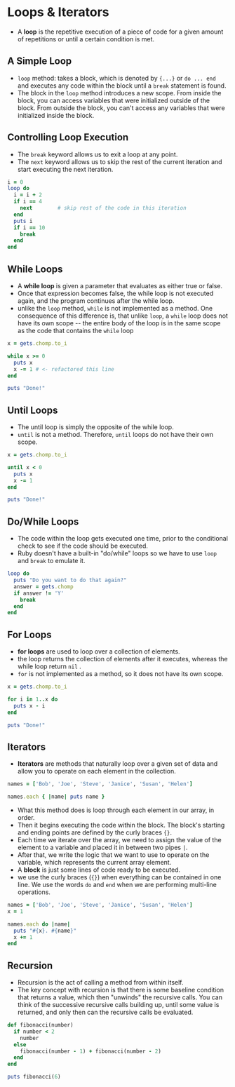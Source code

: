 # Loops & Iterators

- A **loop** is the repetitive execution of a piece of code for a given amount of repetitions or until a certain condition is met.

## A Simple Loop

- `loop` method: takes a block, which is denoted by `{...}` or `do ... end` and executes any code within the block until a `break` statement is found.
- The block in the `loop` method introduces a new scope. From inside the block, you can access variables that were initialized outside of the block. From outside the block, you can't access any variables that were initialized inside the block.

## Controlling Loop Execution

- The `break` keyword allows us to exit a loop at any point.
- The `next` keyword allows us to skip the rest of the current iteration and start executing the next iteration.

```ruby
i = 0
loop do
  i = i + 2
  if i == 4
    next        # skip rest of the code in this iteration
  end
  puts i
  if i == 10
    break
  end
end
```

## While Loops

- A **while loop** is given a parameter that evaluates as either true or false.
- Once that expression becomes false, the while loop is not executed again, and the program continues after the while loop.
- unlike the `loop` method, `while` is not implemented as a method. One consequence of this difference is, that unlike `loop`, a `while` loop does not have its own scope -- the entire body of the loop is in the same scope as the code that contains the `while` loop

```ruby
x = gets.chomp.to_i

while x >= 0
  puts x
  x -= 1 # <- refactored this line
end

puts "Done!"
```

## Until Loops

- The until loop is simply the opposite of the while loop.
- `until` is not a method. Therefore, `until` loops do not have their own scope.

```ruby
x = gets.chomp.to_i

until x < 0
  puts x
  x -= 1
end

puts "Done!"
```

## Do/While Loops

- The code within the loop gets executed one time, prior to the conditional check to see if the code should be executed.
- Ruby doesn't have a built-in "do/while" loops so we have to use `loop` and `break` to emulate it.

```ruby
loop do
  puts "Do you want to do that again?"
  answer = gets.chomp
  if answer != 'Y'
    break
  end
end
```

## For Loops

- **for loops** are used to loop over a collection of elements.
- the loop returns the collection of elements after it executes, whereas the while loop return `nil` .
- `for` is not implemented as a method, so it does not have its own scope.

```ruby
x = gets.chomp.to_i

for i in 1..x do
  puts x - i
end

puts "Done!"
```

## Iterators

- **Iterators** are methods that naturally loop over a given set of data and allow you to operate on each element in the collection.

```ruby
names = ['Bob', 'Joe', 'Steve', 'Janice', 'Susan', 'Helen']

names.each { |name| puts name }
```

- What this method does is loop through each element in our array, in order.
- Then it begins executing the code within the block. The block's starting and ending points are defined by the curly braces `{}`.
- Each time we iterate over the array, we need to assign the value of the element to a variable and placed it in between two pipes `|`.
- After that, we write the logic that we want to use to operate on the variable, which represents the current array element.
- A **block** is just some lines of code ready to be executed.
- we use the curly braces (`{}`) when everything can be contained in one line. We use the words `do` and `end` when we are performing multi-line operations.

```ruby
names = ['Bob', 'Joe', 'Steve', 'Janice', 'Susan', 'Helen']
x = 1

names.each do |name|
  puts "#{x}. #{name}"
  x += 1
end
```

## Recursion

- Recursion is the act of calling a method from within itself.
- The key concept with recursion is that there is some baseline condition that returns a value, which then "unwinds" the recursive calls. You can think of the successive recursive calls building up, until some value is returned, and only then can the recursive calls be evaluated.

```ruby
def fibonacci(number)
  if number < 2
    number
  else
    fibonacci(number - 1) + fibonacci(number - 2)
  end
end

puts fibonacci(6)
```
